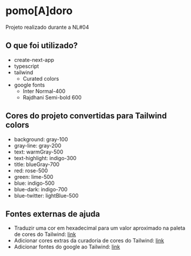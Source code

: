 # pomo[A]doro
Projeto realizado durante a NL#04

## O que foi utilizado?
- create-next-app
- typescript
- tailwind
  - Curated colors
- google fonts
  - Inter Normal-400
  - Rajdhani Semi-bold 600

## Cores do projeto convertidas para Tailwind colors
- background:       gray-100
- gray-line:        gray-200
- text:             warmGray-500
- text-highlight:   indigo-300
- title:            blueGray-700
- red:              rose-500
- green:            lime-500
- blue:             indigo-500
- blue-dark:        indigo-700
- blue-twitter:     lightBlue-500

## Fontes externas de ajuda
- Traduzir uma cor em hexadecimal para um valor aproximado na paleta de cores do Tailwind: [link](https://find-nearest-tailwind-colour.netlify.app/)
- Adicionar cores extras da curadoria de cores do Tailwind: [link](https://tailwindcss.com/docs/customizing-colors)
- Adicionar fontes do google ao Tailwind: [link](https://dev.to/thomasledoux1/the-best-way-to-use-google-fonts-in-next-js-tailwind-43a2)